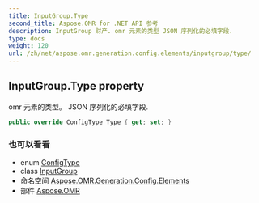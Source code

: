```yaml
---
title: InputGroup.Type
second_title: Aspose.OMR for .NET API 参考
description: InputGroup 财产. omr 元素的类型 JSON 序列化的必填字段.
type: docs
weight: 120
url: /zh/net/aspose.omr.generation.config.elements/inputgroup/type/
---
```

## InputGroup.Type property

omr 元素的类型。 JSON 序列化的必填字段.

```csharp
public override ConfigType Type { get; set; }
```

### 也可以看看

* enum [ConfigType](../../../aspose.omr.generation.config.enums/configtype/)
* class [InputGroup](../)
* 命名空间 [Aspose.OMR.Generation.Config.Elements](../../inputgroup/)
* 部件 [Aspose.OMR](../../../)


